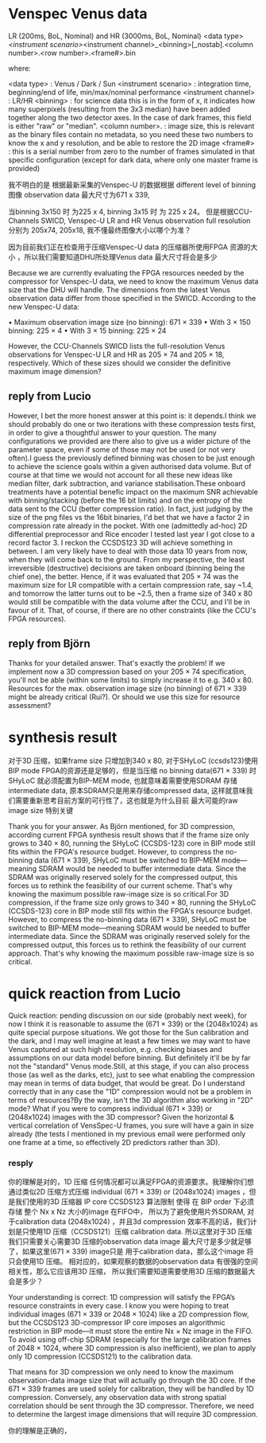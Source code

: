 # Venspec Venus data

LR (200ms, BoL, Nominal) and HR (3000ms, BoL, Nominal)
\<data type>_\<instrument scenario>_\<instrument channel>_\<binning>[_nostab].\<column number>.\<row number>.\<frame#>.bin

where:

\<data type> : Venus / Dark / Sun
\<instrument scenario> : integration time, beginning/end of life, min/max/nominal performance
\<instrument channel> : LR/HR
\<binning> : for science data this is in the form of <binx>x<biny>, it indicates how many superpixels (resulting from the 3x3 median) have been added together along the two detector axes. In the case of dark frames, this field is either "raw" or "median".
\<column number>.<row number> : image size, this is relevant as the binary files contain no metadata, so you need these two numbers to know the x and y resolution, and be able to restore the 2D image
\<frame#> : this is a serial number from zero to the number of frames simulated in that specific configuration (except for dark data, where only one master frame is provided)

我不明白的是 根据最新采集的Venspec-U 的数据根据 different level of binning 图像 observation data 最大尺寸为671 x 339,

当binning 3x150 时 为225 x 4, binning 3x15 时 为 225 x 24。 但是根据CCU-Channels SWICD, Venspec-U LR and HR Venus observation full resolution 分别为 205x74, 205x18,  我不懂最终图像大小以哪个为准？

因为目前我们正在检查用于压缩Venspec-U data 的压缩器所使用FPGA 资源的大小 ，所以我们需要知道DHU所处理Venus data 最大尺寸将会是多少

Because we are currently evaluating the FPGA resources needed by the compressor for Venspec-U data, we need to know the maximum Venus data size that the DHU will handle. The dimensions from the latest Venus observation data  differ from those specified in the SWICD. According to the new Venspec-U data:

• Maximum observation image size (no binning): 671 × 339
• With 3 × 150 binning: 225 × 4
• With 3 × 15 binning: 225 × 24

However, the CCU-Channels SWICD lists the full-resolution Venus observations for Venspec-U LR and HR as 205 × 74 and 205 × 18, respectively. Which of these sizes should we consider the definitive maximum image dimension?

## reply from Lucio

However, I bet the more honest answer at this point is: it depends.I think we should probably do one or two iterations with these compression tests first, in order to give a thoughtful answer to your question. The many configurations we provided are there also to give us a wider picture of the parameter space, even if some of those may not be used (or not very often).I guess the previously defined binning was chosen to be just enough to achieve the science goals within a given authorised data volume. But of course at that time we would not account for all these new ideas like median filter, dark subtraction, and variance stabilisation.These onboard treatments have a potential benefic impact on the maximum SNR achievable with binning/stacking (before the 16 bit limits) and on the entropy of the data sent to the CCU (better compression ratio). In fact, just judging by the size of the png files vs the 16bit binaries, I'd bet that we have a factor 2 in compression rate already in the pocket. With one (admittedly ad-hoc) 2D differential preprocessor and Rice encoder I tested last year I got close to a record factor 3. I reckon the CCSDS123 3D will achieve something in between.
I am very likely have to deal with those data 10 years from now, when they will come back to the ground. From my perspective, the least irreversible (destructive) decisions are taken onboard (binning being the chief one), the better. Hence, if it was evaluated that 205 × 74 was the maximum size for LR compatible with a certain compression rate, say ~1.4, and tomorrow the latter turns out to be ~2.5, then a frame size of 340 x 80 would still be compatible with the data volume after the CCU, and I'll be in favour of it. That, of course, if there are no other constraints (like the CCU's FPGA resources).

## reply from Björn

Thanks for your detailed answer. That's exactly the problem!
If we implement now a 3D compression based on your 205 × 74 specification,
you'll not be able (within some limits) to simply increase it to e.g. 340 x
80. Resources for the max. observation image size (no binning) of 671 × 339
might be already critical (Rui?). Or should we use this size for resource
assessment?

# synthesis result

对于3D 压缩，如果frame size 只增加到340 x 80, 对于SHyLoC (ccsds123)使用 BIP mode FPGA的资源还是足够的，但是当压缩 no binning data(671 × 339) 时 SHyLoC 就必须配置为BIP-MEM mode, 也就意味着需要使用SDRAM 存储intermediate data, 原本SDRAM只是用来存储compressed data, 这样就意味我们需要重新思考目前方案的可行性了，这也就是为什么目前 最大可能的raw image size 特别关键

Thank you for your answer. As Björn mentioned, for 3D compression, according current FPGA synthesis result shows that if the frame size only grows to 340 × 80, running the SHyLoC (CCSDS-123) core in BIP mode still fits within the FPGA's resource budget. However, to compress the no-binning data (671 × 339), SHyLoC must be switched to BIP-MEM mode—meaning SDRAM would be needed to buffer intermediate data. Since the SDRAM was originally reserved solely for the compressed output, this forces us to rethink the feasibility of our current scheme. That's why knowing the maximum possible raw-image size is so critical.For 3D compression, if the frame size only grows to 340 × 80, running the SHyLoC (CCSDS-123) core in BIP mode still fits within the FPGA's resource budget. However, to compress the no-binning data (671 × 339), SHyLoC must be switched to BIP-MEM mode—meaning SDRAM would be needed to buffer intermediate data. Since the SDRAM was originally reserved solely for the compressed output, this forces us to rethink the feasibility of our current approach. That's why knowing the maximum possible raw-image size is so critical.

# quick reaction from Lucio

Quick reaction: pending discussion on our side (probably next week), for now I think it is reasonable to assume the (671 × 339) or the (2048x1024) as quite special purpose situations. We got those for the Sun calibration and the dark, and I may well imagine at least a few times we may want to have Venus captured at such high resolution, e.g. checking biases and assumptions on our data model before binning. But definitely it'll be by far not the "standard" Venus mode.Still, at this stage, if you can also process those (as well as the darks, etc), just to see what enabling the compression may mean in terms of data budget, that would be great. Do I understand correctly that in any case the "1D" compression would not be a problem in terms of resources?By the way, isn't the 3D algorithm also working in "2D" mode? What if you were to compress individual (671 × 339) or (2048x1024) images with the 3D compressor? Given the horizontal & vertical correlation of VensSpec-U frames, you sure will have a gain in size already (the tests I mentioned in my previous email were performed only one frame at a time, so effectively 2D predictors rather than 3D).

### resply

你的理解是对的，1D 压缩 任何情况都可以满足FPGA的资源要求。我理解你们想通过类似2D 压缩方式压缩 individual (671 × 339) or (2048x1024) images ，但是我们使用的3D 压缩器 IP core CCSDS123 算法限制 使得 在 BIP order 下必须存储 整个 Nx x Nz 大小的image 在FIFO中， 所以为了避免使用片外SDRAM, 对于calibration data (2048x1024) ，并且3d compression 效率不高的话，我们计划是只使用1D 压缩（CCSDS121）压缩 calibration data. 所以这里对于3D 压缩我们只需要关心需要3D 压缩的observation data image 最大尺寸是多少就足够了，如果这里(671 × 339) image只是 用于calibration data，那么这个image 将只会使用1D 压缩。 相对应的，如果观察的数据的observation data 有很强的空间相关性，那么它应该用3D 压缩， 所以我们需要知道需要使用3D 压缩的数据最大会是多少？


Your understanding is correct: 1D compression will satisfy the FPGA’s resource constraints in every case. I know you were hoping to treat individual images (671 × 339 or 2048 × 1024) like a 2D compression flow, but the CCSDS123 3D-compressor IP core imposes an algorithmic restriction in BIP mode—it must store the entire Nx × Nz image in the FIFO. To avoid using off-chip SDRAM (especially for the large calibration frames of 2048 × 1024, where 3D compression is also inefficient), we plan to apply only 1D compression (CCSDS121) to the calibration data.

That means for 3D compression we only need to know the maximum observation-data image size that will actually go through the 3D core. If the 671 × 339 frames are used solely for calibration, they will be handled by 1D compression. Conversely, any observation data with strong spatial correlation should be sent through the 3D compressor. Therefore, we need to determine the largest image dimensions that will require 3D compression.



















你的理解是正确的，
